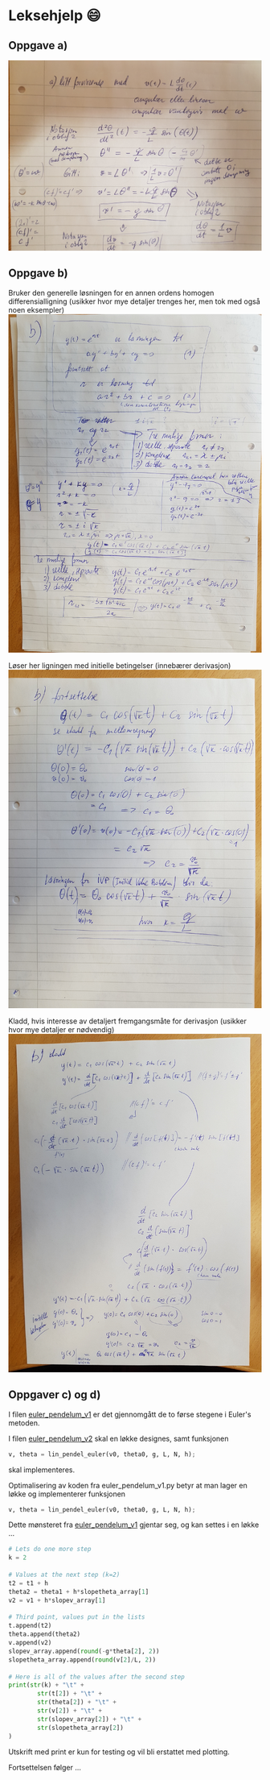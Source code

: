 # Leksehjelp :smile:

## Oppgave a)
![Oppgave a)](/images/oblig2_a_skisse.jpg)

## Oppgave b)
Bruker den generelle løsningen for en annen ordens homogen differensialligning (usikker hvor mye detaljer trenges her, men tok med også noen eksempler)
![Oppgave b) Ark 1](/images/oblig2_b_skisse01.jpg)

Løser her ligningen med initielle betingelser (innebærer derivasjon)
![Oppgave b) Ark 2](/images/oblig2_b_skisse02.jpg)

Kladd, hvis interesse av detaljert fremgangsmåte for derivasjon (usikker hvor mye detaljer er nødvendig)
![Oppgave b) Kladd derivasjon](/images/oblig2_b_skisse03_kladd.jpg)


## Oppgaver c) og d)

I filen [euler_pendelum_v1](oblig2/euler_pendelum_v1.py) er det gjennomgått de to førse stegene i Euler's metoden.

I filen [euler_pendelum_v2](oblig2/euler_pendelum_v2.py) skal en løkke designes, samt funksjonen
```python
v, theta = lin_pendel_euler(v0, theta0, g, L, N, h);
```
skal implementeres.


Optimalisering av koden fra euler_pendelum_v1.py betyr at man lager en løkke og implementerer funksjonen

```python
v, theta = lin_pendel_euler(v0, theta0, g, L, N, h);
```

Dette mønsteret fra [euler_pendelum_v1](oblig2/euler_pendelum_v1.py) gjentar seg, og kan settes i en løkke ...
```python
# Lets do one more step
k = 2

# Values at the next step (k=2)
t2 = t1 + h
theta2 = theta1 + h*slopetheta_array[1]
v2 = v1 + h*slopev_array[1]

# Third point, values put in the lists
t.append(t2)
theta.append(theta2)
v.append(v2)
slopev_array.append(round(-g*theta[2], 2))
slopetheta_array.append(round(v[2]/L, 2))

# Here is all of the values after the second step
print(str(k) + "\t" +
        str(t[2]) + "\t" +
        str(theta[2]) + "\t" +
        str(v[2]) + "\t" +
        str(slopev_array[2]) + "\t" +
        str(slopetheta_array[2])
)
```

Utskrift med print er kun for testing og vil bli erstattet med plotting.

Fortsettelsen følger ...

